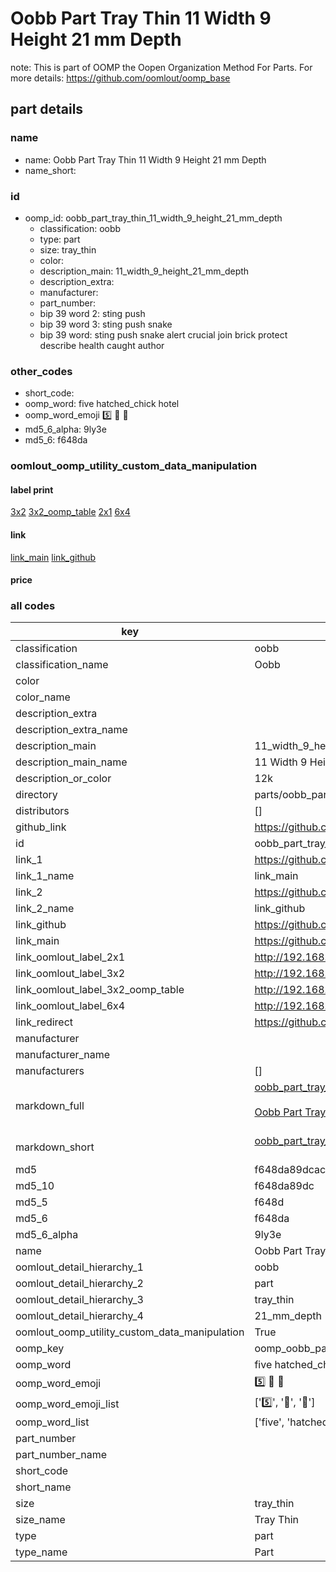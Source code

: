 # Oobb Part Tray Thin 11 Width 9 Height 21 mm Depth  

note: This is part of OOMP the Oopen Organization Method For Parts. For more details: https://github.com/oomlout/oomp_base

##  part details
  







### name
* name: Oobb Part Tray Thin 11 Width 9 Height 21 mm Depth
* name_short: 
### id
* oomp_id: oobb_part_tray_thin_11_width_9_height_21_mm_depth
  * classification: oobb
  * type: part
  * size: tray_thin
  * color: 
  * description_main: 11_width_9_height_21_mm_depth
  * description_extra: 
  * manufacturer: 
  * part_number: 
  * bip 39 word 2: sting push
  * bip 39 word 3: sting push snake
  * bip 39 word: sting push snake alert crucial join brick protect describe health caught author

### other_codes
* short_code: 
* oomp_word: five hatched_chick hotel
* oomp_word_emoji :five: :hatched_chick: :hotel:
* md5_6_alpha: 9ly3e
* md5_6: f648da






### oomlout_oomp_utility_custom_data_manipulation
#### label print
[3x2](http://192.168.1.245:1112/?label=oomp%209ly3e)
[3x2_oomp_table](http://192.168.1.108:1112/?label=oomp%209ly3e)
[2x1](http://192.168.1.242:1112/?label=oomp%209ly3e)
[6x4](http://192.168.1.55:1112/?label=oomp%209ly3e)    

#### link

[link_main](https://github.com/oomlout/oomlout_oomp_version_1_messy/tree/main/parts/oobb_part_tray_thin_11_width_9_height_21_mm_depth) [link_github](https://github.com/oomlout/oomlout_oomp_version_1_messy/tree/main/parts/oobb_part_tray_thin_11_width_9_height_21_mm_depth)                             

#### price







### all codes 
| key | value |  
| --- | --- |  
| classification | oobb |  
| classification_name | Oobb |  
| color |  |  
| color_name |  |  
| description_extra |  |  
| description_extra_name |  |  
| description_main | 11_width_9_height_21_mm_depth |  
| description_main_name | 11 Width 9 Height 21 mm Depth |  
| description_or_color | 12k |  
| directory | parts/oobb_part_tray_thin_11_width_9_height_21_mm_depth |  
| distributors | [] |  
| github_link | https://github.com/oomlout/oomlout_oomp_part_src/tree/main/parts/oobb_part_tray_thin_11_width_9_height_21_mm_depth |  
| id | oobb_part_tray_thin_11_width_9_height_21_mm_depth |  
| link_1 | https://github.com/oomlout/oomlout_oomp_version_1_messy/tree/main/parts/oobb_part_tray_thin_11_width_9_height_21_mm_depth |  
| link_1_name | link_main |  
| link_2 | https://github.com/oomlout/oomlout_oomp_version_1_messy/tree/main/parts/oobb_part_tray_thin_11_width_9_height_21_mm_depth |  
| link_2_name | link_github |  
| link_github | https://github.com/oomlout/oomlout_oomp_version_1_messy/tree/main/parts/oobb_part_tray_thin_11_width_9_height_21_mm_depth |  
| link_main | https://github.com/oomlout/oomlout_oomp_version_1_messy/tree/main/parts/oobb_part_tray_thin_11_width_9_height_21_mm_depth |  
| link_oomlout_label_2x1 | http://192.168.1.242:1112/?label=oomp%209ly3e |  
| link_oomlout_label_3x2 | http://192.168.1.245:1112/?label=oomp%209ly3e |  
| link_oomlout_label_3x2_oomp_table | http://192.168.1.108:1112/?label=oomp%209ly3e |  
| link_oomlout_label_6x4 | http://192.168.1.55:1112/?label=oomp%209ly3e |  
| link_redirect | https://github.com/oomlout/oomlout_oomp_version_1_messy/tree/main/parts/oobb_part_tray_thin_11_width_9_height_21_mm_depth |  
| manufacturer |  |  
| manufacturer_name |  |  
| manufacturers | [] |  
| markdown_full | [oobb_part_tray_thin_11_width_9_height_21_mm_depth](none)<br>[](none)<br>[Oobb Part Tray Thin 11 Width 9 Height 21 Mm Depth](none)<br><br> |  
| markdown_short | [oobb_part_tray_thin_11_width_9_height_21_mm_depth](none)<br><br> |  
| md5 | f648da89dcaca375e09a30639a6baeaf |  
| md5_10 | f648da89dc |  
| md5_5 | f648d |  
| md5_6 | f648da |  
| md5_6_alpha | 9ly3e |  
| name | Oobb Part Tray Thin 11 Width 9 Height 21 mm Depth |  
| oomlout_detail_hierarchy_1 | oobb |  
| oomlout_detail_hierarchy_2 | part |  
| oomlout_detail_hierarchy_3 | tray_thin |  
| oomlout_detail_hierarchy_4 | 21_mm_depth |  
| oomlout_oomp_utility_custom_data_manipulation | True |  
| oomp_key | oomp_oobb_part_tray_thin_11_width_9_height_21_mm_depth |  
| oomp_word | five hatched_chick hotel |  
| oomp_word_emoji | :five: :hatched_chick: :hotel: |  
| oomp_word_emoji_list | [':five:', ':hatched_chick:', ':hotel:'] |  
| oomp_word_list | ['five', 'hatched_chick', 'hotel'] |  
| part_number |  |  
| part_number_name |  |  
| short_code |  |  
| short_name |  |  
| size | tray_thin |  
| size_name | Tray Thin |  
| type | part |  
| type_name | Part |  
